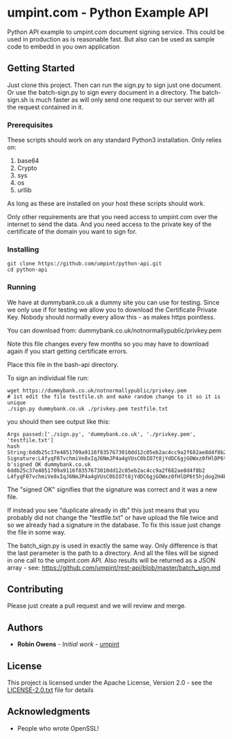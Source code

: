 # umpint.com - Python Example API

Python API example to umpint.com document signing service.
This could be used in production as is reasonable fast.
But also can be used as sample code to embedd in you own application

## Getting Started

Just clone this project. Then can run the sign.py to sign just one document. Or use the batch-sign.py to sign every document in a directory. The batch-sign.sh is much faster as will only send one request to our server with all the request contained in it.

### Prerequisites

These scripts should work on any standard Python3 installation. Only relies on:
1) base64
2) Crypto
3) sys
4) os
5) urllib

As long as these are installed on your host these scripts should work.

Only other requirements are that you need access to umpint.com over the internet to send the data. And you need access to the private key of the certificate of the domain you want to sign for.

### Installing

```
git clone https://github.com/umpint/python-api.git
cd python-api
```

### Running

We have at dummybank.co.uk a dummy site you can use for testing. Since we only use if for testing we allow you to download the Certificate Private Key. Nobody should normally every allow this - as makes https pointless.

You can download from: dummybank.co.uk/notnormallypublic/privkey.pem 

Note this file changes every few months so you may have to download again if you start getting certificate errors.

Place this file in the bash-api directory.

To sign an individual file run:
```
wget https://dummybank.co.uk/notnormallypublic/privkey.pem
# 1st edit the file testfile.sh and make random change to it so it is unique
./sign.py dummybank.co.uk ./privkey.pem testfile.txt
```

you should then see output like this:

```
Args passed:['./sign.py', 'dummybank.co.uk', './privkey.pem', 'testfile.txt']
hash String:6ddb25c37e4851709a9116f8357673010dd12c05eb2ac4cc9a2f682ae8d4f8b2
Signature:L4fyqF07vchmiVe8xIqJ6NmJP4a4gVUsC0bIO7t8jYdDC6gjGOWxz0fHlDP6t5hjdog2H4b/1k/j/y34UUhanwnmehmPq0HL9QYDVFU3e4VRm3xdosm8PtVdM+XUkFtJ8FW23/7kcv5faSEKGdMSygRjT841XJ+VXnoeSkg2m9kGhQsM5KEtYqUQvqT1vLi7zKIuHkKb86a6V7sP7YSBOHV/rVx4koPLoMbUw+ZPlbsrtbpm3+fQPv9Anm/43U5SLvLEhrnhqavMIOauzl2/Whjg65mt6RysrpZXGETlyb1EmJprL1xB5d7uzzE/CdgdywxYyq1SDDh4hiOwjBGP7g==
b'signed OK dummybank.co.uk 6ddb25c37e4851709a9116f8357673010dd12c05eb2ac4cc9a2f682ae8d4f8b2 L4fyqF07vchmiVe8xIqJ6NmJP4a4gVUsC0bIO7t8jYdDC6gjGOWxz0fHlDP6t5hjdog2H4b/1k/j/y34UUhanwnmehmPq0HL9QYDVFU3e4VRm3xdosm8PtVdM+XUkFtJ8FW23/7kcv5faSEKGdMSygRjT841XJ+VXnoeSkg2m9kGhQsM5KEtYqUQvqT1vLi7zKIuHkKb86a6V7sP7YSBOHV/rVx4koPLoMbUw+ZPlbsrtbpm3+fQPv9Anm/43U5SLvLEhrnhqavMIOauzl2/Whjg65mt6RysrpZXGETlyb1EmJprL1xB5d7uzzE/CdgdywxYyq1SDDh4hiOwjBGP7g=='
```

The "signed OK" signifies that the signature was correct and it was a new file.

If instead you see "duplicate already in db" this just means that you probably did not change the "testfile.txt" or have upload the file twice and so we already had a signature in the database. To fix this issue just change the file in some way.

The batch_sign.py is used in exactly the same way. Only difference is that the last perameter is the path to a directory. And all the files will be signed in one call to the umpint.com API. Also results will be returned as a JSON array - see: https://github.com/umpint/rest-api/blob/master/batch_sign.md


## Contributing

Please just create a pull request and we will review and merge.

## Authors

* **Robin Owens** - *Initial work* - [umpint](https://github.com/umpint)

## License

This project is licensed under the Apache License, Version 2.0 - see the [LICENSE-2.0.txt](LICENSE-2.0.txt) file for details

## Acknowledgments

* People who wrote OpenSSL!
